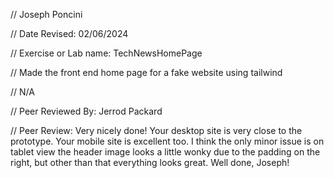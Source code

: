 // Joseph Poncini

// Date Revised: 02/06/2024

// Exercise or Lab name: TechNewsHomePage

// Made the front end home page for a fake website using tailwind

// N/A

// Peer Reviewed By: Jerrod Packard

// Peer Review: Very nicely done! Your desktop site is very close to the prototype. Your mobile site is excellent too. I think the only minor issue is on tablet view the header image looks a little wonky due to the padding on the right, but other than that everything looks great. Well done, Joseph!